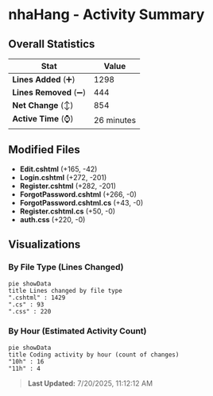 # nhaHang - Activity Summary 

## Overall Statistics

| Stat                   | Value                                                             |
| ---------------------- | ----------------------------------------------------------------- |
| **Lines Added** (➕)   | 1298                                          |
| **Lines Removed** (➖) | 444                                        |
| **Net Change** (↕)    | 854                |
| **Active Time** (⌚)   | 26 minutes |


## Modified Files
- **Edit.cshtml** (+165, -42)
- **Login.cshtml** (+272, -201)
- **Register.cshtml** (+282, -201)
- **ForgotPassword.cshtml** (+266, -0)
- **ForgotPassword.cshtml.cs** (+43, -0)
- **Register.cshtml.cs** (+50, -0)
- **auth.css** (+220, -0)

## Visualizations

### By File Type (Lines Changed)

```mermaid
pie showData
title Lines changed by file type
".cshtml" : 1429
".cs" : 93
".css" : 220
```

### By Hour (Estimated Activity Count)

```mermaid
pie showData
title Coding activity by hour (count of changes)
"10h" : 16
"11h" : 4
```


> **Last Updated:** 7/20/2025, 11:12:12 AM